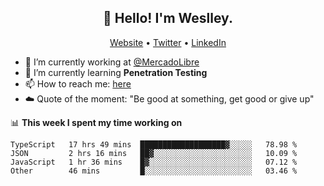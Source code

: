 <h2 align="center">👋 Hello! I'm Weslley.</h2>
<p align="center">
  <a href="http://weslleyneri.com.br">Website</a> •
  <a href="https://twitter.com/Weslley_Neri">Twitter</a> •
  <a href="https://www.linkedin.com/in/weslley-neri-3658908b">LinkedIn</a>
</p>


- 🔭 I’m currently working at [@MercadoLibre](https://github.com/mercadolibre)
- 🌱 I’m currently learning **Penetration Testing**
- 📫 How to reach me: [here](mailto:weslley39@gmail.com)
- ☁️ Quote of the moment: "Be good at something, get good or give up"

📊 **This week I spent my time working on**
<!--START_SECTION:waka-->

```text
TypeScript   17 hrs 49 mins  ███████████████████▓░░░░░   78.98 %
JSON         2 hrs 16 mins   ██▓░░░░░░░░░░░░░░░░░░░░░░   10.09 %
JavaScript   1 hr 36 mins    █▓░░░░░░░░░░░░░░░░░░░░░░░   07.12 %
Other        46 mins         █░░░░░░░░░░░░░░░░░░░░░░░░   03.46 %
```

<!--END_SECTION:waka-->

<!-- Inspired by https://github.com/gruselhaus/gruselhaus -->